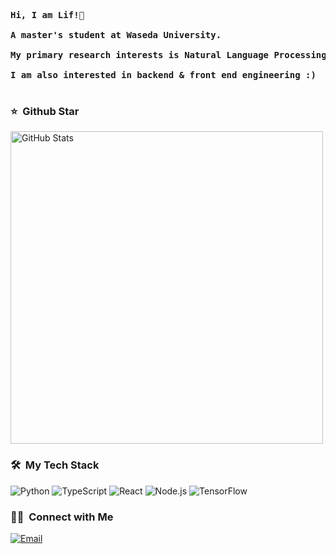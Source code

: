 <pre>
     
<strong>Hi, I am Lif!👋 </strong>

<strong>A master's student at Waseda University.</strong>

<strong>My primary research interests is Natural Language Processing.  </strong>

<strong>I am also interested in backend & front end engineering :)  </strong>

</pre> 

### ⭐️ &nbsp;Github Star

<img width="500px"  alt="GitHub Stats" src="https://github-readme-stats.vercel.app/api?username=lexafaxine&count_private=true&show_icons=true"/>


### 🛠 &nbsp;My Tech Stack
![Python](https://img.shields.io/badge/-Python-333333?style=flat&logo=python)
![TypeScript](https://img.shields.io/badge/-TypeScript-333333?style=flat&logo=typescript)
![React](https://img.shields.io/badge/-React-333333?style=flat&logo=react)
![Node.js](https://img.shields.io/badge/-Node-333333?style=flat&logo=node.js)
![TensorFlow](https://img.shields.io/badge/-Tensorflow-333333?style=flat&logo=tensorflow)

### 🤝🏻 &nbsp;Connect with Me
<a href="mailto:lexafaxine@gmail.com"><img alt="Email" src="https://img.shields.io/badge/Email-lexafaxine@gmail.com-blue?style=flat-square&logo=gmail"></a>

